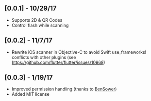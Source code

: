 ## [0.0.1] - 10/29/17

* Supports 2D & QR Codes
* Control flash while scanning

## [0.0.2] - 11/7/17

* Rewrite iOS scanner in Objective-C to avoid Swift use_frameworks! conflicts with other plugins (see https://github.com/flutter/flutter/issues/10968)

## [0.0.3] - 1/19/17

* Improved permission handling (thanks to [BenSower](https://github.com/BenSower))
* Added MIT license